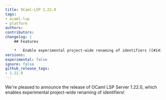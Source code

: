 ```yaml
---
title: OCaml-LSP 1.22.0
tags:
- ocaml-lsp
- platform
authors:
contributors:
changelog: |
    ## Features

    *   Enable experimental project-wide renaming of identifiers ([#1431](https://github.com/ocaml/ocaml-lsp/pull/1431))
versions:
experimental: false
ignore: false
github_release_tags:
- 1.22.0
---
```


We're pleased to announce the release of OCaml LSP Server 1.22.0, which enables experimental project-wide renaming of identifiers!